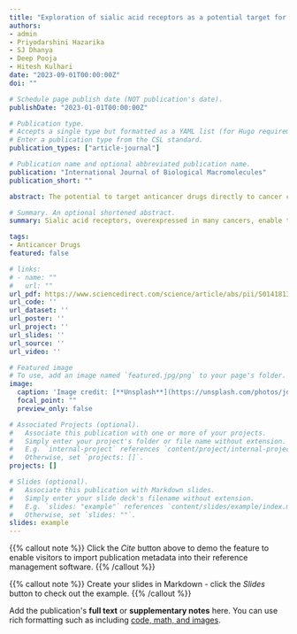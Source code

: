 ```yaml
---
title: "Exploration of sialic acid receptors as a potential target for cancer treatment: A comprehensive review"
authors:
- admin
- Priyodarshini Hazarika
- SJ Dhanya
- Deep Pooja
- Hitesh Kulhari
date: "2023-09-01T00:00:00Z"
doi: ""

# Schedule page publish date (NOT publication's date).
publishDate: "2023-01-01T00:00:00Z"

# Publication type.
# Accepts a single type but formatted as a YAML list (for Hugo requirements).
# Enter a publication type from the CSL standard.
publication_types: ["article-journal"]

# Publication name and optional abbreviated publication name.
publication: "International Journal of Biological Macromolecules"
publication_short: ""

abstract: The potential to target anticancer drugs directly to cancer cells is the most difficult challenge in the current scenario. Progressive works are being done on multifarious receptors and are on the horizon, expected to facilitate tailored treatment for cancer. Among several receptors, one is the sialic acid (SA) receptor by which cancer cells can be targeted directly as hyper sialylation is one of the most distinguishing characteristics of cancer cells. SA receptors have shown tremendous potential for tumor targeting because of their elevated expression in a range of human malignancies including prostate, breast, gastric cells, myeloid leukemia, liver, etc. This article reviews the overexpression of SA receptors in various tumors and diverse strategies for targeting these receptors to deliver drugs, enzymes, and genes for therapeutic applications. It also summarizes the diagnostic applications of SA-grafted nanoparticles for imaging various SA-overexpressing cancer cells and technological advances that are propelling sialic acid to the forefront of cancer therapy.

# Summary. An optional shortened abstract.
summary: Sialic acid receptors, overexpressed in many cancers, enable targeted drug, enzyme, and gene delivery, with advancing nanoparticle technologies enhancing therapeutic and diagnostic cancer applications.

tags:
- Anticancer Drugs
featured: false

# links:
# - name: ""
#   url: ""
url_pdf: https://www.sciencedirect.com/science/article/abs/pii/S014181302305314X
url_code: ''
url_dataset: ''
url_poster: ''
url_project: ''
url_slides: ''
url_source: ''
url_video: ''

# Featured image
# To use, add an image named `featured.jpg/png` to your page's folder. 
image:
  caption: 'Image credit: [**Unsplash**](https://unsplash.com/photos/jdD8gXaTZsc)'
  focal_point: ""
  preview_only: false

# Associated Projects (optional).
#   Associate this publication with one or more of your projects.
#   Simply enter your project's folder or file name without extension.
#   E.g. `internal-project` references `content/project/internal-project/index.md`.
#   Otherwise, set `projects: []`.
projects: []

# Slides (optional).
#   Associate this publication with Markdown slides.
#   Simply enter your slide deck's filename without extension.
#   E.g. `slides: "example"` references `content/slides/example/index.md`.
#   Otherwise, set `slides: ""`.
slides: example
---
```


{{% callout note %}}
Click the *Cite* button above to demo the feature to enable visitors to import publication metadata into their reference management software.
{{% /callout %}}

{{% callout note %}}
Create your slides in Markdown - click the *Slides* button to check out the example.
{{% /callout %}}

Add the publication's **full text** or **supplementary notes** here. You can use rich formatting such as including [code, math, and images](https://docs.hugoblox.com/content/writing-markdown-latex/).
